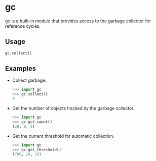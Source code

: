 # gc

gc is a built-in module that provides access to the garbage collector for reference cycles.

## Usage

```python
gc.collect()
```

## Examples

- Collect garbage.

  ```python
  >>> import gc
  >>> gc.collect()
  0
  ```

- Get the number of objects tracked by the garbage collector.

  ```python
  >>> import gc
  >>> gc.get_count()
  (20, 0, 0)
  ```

- Get the current threshold for automatic collection.
  ```python
  >>> import gc
  >>> gc.get_threshold()
  (700, 10, 10)
  ```
